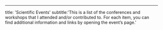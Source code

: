 ---

title: 'Scientific Events'
subtitle:'This is a list of the conferences and workshops that I attended and/or contributed to. For each item, you can find additional information and links by opening the event’s page.'


